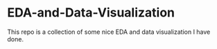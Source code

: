 # EDA-and-Data-Visualization

This repo is a collection of some nice EDA and data visualization I have done.
